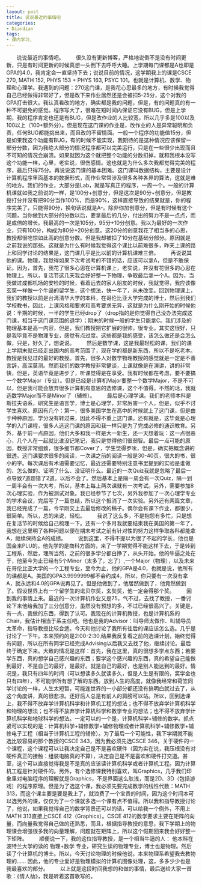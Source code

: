 ```yaml
---
layout: post
title: 说说最近的事情吧
categories:
- Diandian
tags:
- 课内学习, 
---
```

       说说最近的事情吧。        很久没有更新博客，严格地说倒不是没有时间更新，只是有时间更新的时候真想一头倒下去呼呼大睡。上学期每门课都是A也即是GPA的4.0，我肯定会一直坚持下去；说说目前的情况，这学期我上的课是CSCE 270, MATH 152, PHYS 153 + PHYS 163, PSYC 101。也就是计算机、数学、物理和心理学。我遇到的问题：270这门课，是我花心思最多的地方，有时候我觉得自己已经做得非常好了，但是改下来作业居然还是会被扣5-25分，这个对我的GPA打击很大。我认真看改的地方，确实都是我的问题，但是，有的问题真的有一种不可避免的感觉。程序写大了，很难在短时间内保证它没有BUG，但是上学期，我的程序肯定也还是有BUG，但是改作业的人比较宽，所以几乎多是100以及100以上（100+额外分）。但是现在这门课的作业是，改作业的人是异常聪明和负责，任何BUG都能挑出来，而且改的不留情面。一般一个程序的功能值15分，但是如果我这个功能有BUG，有的时候不能实现，我期待的是这种情况应该保留一部分分数，因为我绝大部分的情况程序都可以完美运行，只是在一些很少出现而且不可知的情况会崩溃。如果就因为这个就把整个功能的分数扣掉，就和我根本没写这个功能一样，心里，老实说，很伤感情。这也就是为什么多次我都觉得完美的程序，最后只得75分。再说说这门课的基本困难。这门课叫数据结构，主要是设计计算机程序里面基本的数据形式，而作业常常涉及很多各种各异的算法，这就是难的地方。我们的作业，大部分是Lab，就是写真正的程序，一周一个。一般的计算机课就如我之前说的一样，是100分+创意分，但是这次是90分+创意分，但是教授打分并没有把90分当作100%，而是90%，这样直接导致的结果就是，你的程序完美了，只能得90分，换句话说就是A-。除非你加创意分，但是有时候有这个问题，当你做到大部分的分数以后，要拿最后的几分，付出的努力不是一点点，而是成倍的增长。我最高的一次是105分，95分+10分创意。我以为最好的一次作业，只有100分，构成为80分+20分创意。这20分的创意我花了相当多的心思，教授都很吃惊如此高的创意分数。但是我却被扣了10分在基础分部分。原因就是之前我说的那些。这就是为什么有时候我觉得这个课比以前难很多，昨天上课的路上和同学讨论的结果是，这门课几乎是比以前的计算机课难三倍。        再说说其他的课。物理，我觉得如果下次考试考的不错的话，应该可以拿A，但是不敢保证。因为，首先，我花了很多心思在计算机课上，老实说，并没有花很多的心思在物理上。所以，复活节这几天我会好好整一下物理，争取最后拿一个A。因为，当我做过成都机场的安检的时候，看着远去的家人朋友的时候，我就觉得，我应该像玄奘一样做一个牛逼的留学生，这个想法，快一年了，从未改变。回到物理课上，我们的教授以前是台湾清华大学的本科，在哥伦比亚大学完成的博士，然后到我们学校教书，因此，上课风格和要求和高考要求无异，这就是为什么刚开始的时候他说：半期的时候，一半的学生已经drop了（drop指的是你觉得自己没办法完成这门课，相当于这门课范围的退学）；期末的时候一般的学生只能拿C。我们涉及的物理基本是高一内容，但是，我们教授把它扩展的很帅，很专业。其实这很好，只是我毕竟不是物理专业，感觉有点过度。这些都是我的感受，该怎么做还是会怎么做，只是，好久了，想说说。        然后是数学课，这是我最轻松的课，我们的课上学期末就已经走出国内的高考范围了，现在学的都是新东西，所以不是吃老本。教授是我见过的最好的教授。首先，很多人对数学物理教授的感觉就是一定是不善言辞，高深莫测。然而我们的数学教授非常健谈，上课就像是在演讲，讲的非常快，但是，英语毕竟是进步了，听课觉得是在享受。我有时候都在考虑，要不要搞一个数学Major（专业）。但是已经是计算机Major要整一个数学Major，不是不可以，但是我可能会放弃很多计算机有意思的选修课，这个不值得。不然的话，我就选数学Major而不是Minor了（辅修）。        最后是心理学课。我们的老师本科是斯拉夫语系，研究生是语言学，博士是心理学，非常厉害一个人，但是，似乎不讨学生喜欢。原因有几个：第一，很多美国学生在高中的时候就上了这门课，但是由于种种原因，学分没有转过来，因此不得不重上这门课。还有就是，这毕竟是心理学的入门课程，很多人选这门课的原因和我一样只是为了完成必修的通识教育。另外，基于前一点原因，他们大多和我一样是大一新生，还一天想着玩：这一点很恶心，几个人在一起就比谁没记笔记，我只是觉得他们很弱智。最后一点可能的原因，教授非常细致，很多细节都Cover了，学生觉得罗嗦，但是，确实把概念讲的很透。这门课要求很多的阅读，一次课之前的阅读一般是30-40页，很大的书，很小的字。每次课后有术语需要记忆，最近还需要特别注意书里提到的实验是谁做的、怎么做的、证明了什么、没证明什么。最近的一次Quiz我就是忽略了最后一点导致7道题错了2道。以后不会了。然后基本上是隔一周会有一次Quiz，隔一到一周半会有一次大考，所以，基本上每上两次课就有一次考试。另外，需要参加8次心理实验，作为被测试对象。我已经参节了七次，另外我参加了一次心理学专业的学术会议，完后写了一篇总结，所以这个抵消了一次实验。另外还有两篇文章，我已经完成了一篇，今早刚交上去最后修改的稿子。偶尔会有课下作业，都很少，很简单。所以，总的来说，轻松。        我说了这么多，不是抱怨有多忙，只是想在复活节的时候给自己梳理一下。还有一个多月我就要结束我在美国的第一年了，我想在这里明了各种问题以便在期末考试之前有针对性的努力这样争取各科都能拿A，继续保持全A的成绩。        说到这里，不得不提以为很了不起的学长，他也是国金来PLU的。他先学的是商科方面的，来了一学期觉得不能这样下去，于是转到工程系，然后，理所当然，之前的很多学分都白挣了，从头开始。他的牛逼之处在于，他至今为止已经有5个Minor（太多了，忘了）,一个Major（物理），以及未来在哥伦比亚大学的一个工程专业，至今为止，他的GPA是4.0，也就是说，他所有的课都是A。美国的GPA3.9999999都不会约成4，所以，你只要有一次没有拿A，就永远和4.0的GPA说再见了。但是他做到了，他居然做到了，他竟然做到了。假设世界上有一个留学生的诺贝尔奖，玄奘奖，他一定会得那个奖。        回到我的事情上来。最近的一次计算机作业又是75，气不过，去找了教授，一番讨论下来他给我加了三分创意分，虽然没有预想的多，不过已经很高兴了。关键是，有一点，我做的东西，得到了认可。我现在的计算机教授，也是计算机系的Chair，我估计相当于系主任吧。他也是我的Advisor：叫导师太做作、叫辅导员太革命，指导教授比较合适。今天和他讨论了我所有往后的课应该怎么选。几乎是讨论了一下午。本来预约的是2:00-2:30,结果我反复看之前的选课计划，始终觉得有问题，所以在所有同学已经完成Advising以后我又去找了他，继续讨论。最后终于确定下来。大致的情况是这样：首先，我在这里，真的很想多学点东西；若要学东西，真的想学自己感兴趣的东西；要学这个感兴趣的东西，真的希望自己能做到最好，不是自己的最好，是最好。就是自己的最好，也是别人能达到的最好。情况是，我只有四年的时间（可以想读多久就读多久，但是人生是有限的，奖学金也只有四年），不可能学所有想了解的东西。放到人生的高度，就像我经常和荷笠同学讨论的一样，人生太短暂，可能连世界的一小部分都还没有搞明白就过去了，从这个角度讲，真的很悲凉。还好后人总是有前人的肩膀可以站。所以，回到选课上，我不得不放弃学计算机科学和计算机工程的想法；也不得不放弃学计算机科学和物理的想法；也不得不放弃学计算机科学和数学专业的想法；也不得不放弃学计算机科学和地球科学的想法。一定可以的一个是，计算机科学+辅修的数学。抓点紧可以实现的是：计算机科学+辅修数学+辅修物理或者计算机科学+辅修数学+辅修电子工程（相当于计算机工程的辅修）。为了最后一个可能性，我下学期就不能选比较容易的那个教授的CSCE 343，因为我必须先选CSCE 346，关于硬件的一个课程，这个课程可以让我决定自己是不是喜欢硬件（因为实在说，我压根没有对硬件真正的接触：组装电脑真的不算），决定自己是不是喜欢和硬件打交道。甚至，这个可以直接觉得我是不是真的应该读计算机科学或者计算机工程。因为计算机工程是针对硬件的。另外，有个选修课我特别喜欢，叫Graphics，几乎我们印象里对电脑程序的理解就是Graphics，不是界面这么肤浅，而是2D、3D（包括游戏）的程序原理。但是为了选这个课，我必须先要完成数学的线性代数：MATH 313，而这个课主要是要是我上了，就浪费了一个宝贵的时间，因为这个时间本可以选另外的课，仅仅为了一个课就多选一个课有点不值得。所以我和指导教授讨论了，他说，如果我觉得自己的数学背景还可以的话，可以给我一个例外，不用上MATH 313直接上CSCE 412（Graphics）。CSCE 412的数学要求主要在矩阵的向量，而向量我觉得自己做的还熟悉，而且，根据指导教授的意思，我下学期上的物理课会增强很多我的向量理解，问题就在矩阵上，所以这个假期回来我会好好整一下矩阵。        顺便说一下，我的这位指导教授，是一个相当牛逼的人： 他本科在波特兰大学的读的 物理+数学 专业，研究生读的物理专业，博士也是物理。然后读了个计算机的博士。所以，今天讨论物理的时候他说，本来物理系希望我去教物理的…… 因此，他的专业爱好是物理模拟的计算机图像处理，这，多多少少也是我最喜欢的部分。        以上就是这段时间我想的和做的事情，最后送给大家一首歌：《情人劫》，我是听着这首歌写的。  